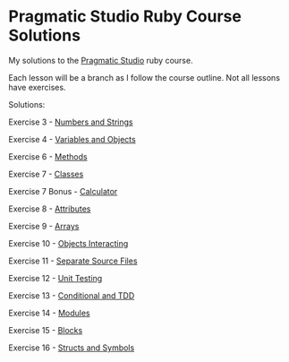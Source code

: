 # Pragmatic Studio Ruby Course Solutions
My solutions to the [Pragmatic Studio](https://pragmaticstudio.com/ruby) ruby course.

Each lesson will be a branch as I follow the course outline. Not all lessons have exercises.

Solutions:

Exercise 3 - [Numbers and Strings](https://github.com/percipio/prag-prog-ruby-solutions/tree/Numbers_and_Strings)

Exercise 4 - [Variables and Objects](https://github.com/percipio/prag-prog-ruby-solutions/tree/Variables_and_Objects)

Exercise 6 - [Methods](https://github.com/percipio/prag-prog-ruby-solutions/tree/Methods)

Exercise 7 - [Classes](https://github.com/percipio/prag-prog-ruby-solutions/tree/Classes)

Exercise 7 Bonus - [Calculator](https://github.com/percipio/prag-prog-ruby-solutions/tree/Bonus_Calculator/calculator.rb)

Exercise 8 - [Attributes](https://github.com/percipio/prag-prog-ruby-solutions/tree/Attributes)

Exercise 9 - [Arrays](https://github.com/percipio/prag-prog-ruby-solutions/tree/Arrays)

Exercise 10 - [Objects Interacting](https://github.com/percipio/prag-prog-ruby-solutions/tree/Objects_Interacting)

Exercise 11 - [Separate Source Files](https://github.com/percipio/prag-prog-ruby-solutions/tree/Separate_Source_Files)

Exercise 12 - [Unit Testing](https://github.com/percipio/prag-prog-ruby-solutions/tree/Unit_Testing)

Exercise 13 - [Conditional and TDD](https://github.com/percipio/prag-prog-ruby-solutions/tree/Conditionals_and_TDD)

Exercise 14 - [Modules](https://github.com/percipio/prag-prog-ruby-solutions/tree/Modules)

Exercise 15 - [Blocks](https://github.com/percipio/prag-prog-ruby-solutions/tree/Blocks)

Exercise 16 - [Structs and Symbols](https://github.com/percipio/prag-prog-ruby-solutions/tree/Symbols_and_Structs)
